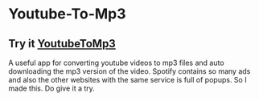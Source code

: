 # Youtube-To-Mp3
## Try it [YoutubeToMp3](https://onelast.onrender.com/)
A useful app for converting youtube videos to mp3 files and auto downloading the mp3 version of the video. Spotify contains so many ads and also the other websites with the same service is full of popups. So I made this. Do give it a try.
